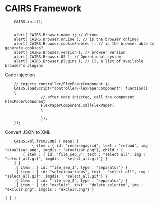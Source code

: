 CAIRS Framework
===============


        CAIRS.init();


        alert( CAIRS.Browser.name ); // Chrome
        alert( CAIRS.Browser.onLine ); // is the browser online?
        alert( CAIRS.Browser.cookieEnabled ); // is the browser able to generate cookies?
        alert( CAIRS.Browser.version ); // browser version
        alert( CAIRS.Browser.OS ); // Operational system
        alert( CAIRS.Browser.plugins ); // [], a list of available browser's plugins
        

Code Injection

        // injects controller/FlexPaperComponent.js
        CAIRS.loadScript("controller/FlexPaperComponent", function() 
        {
                    // after code injected, call the component FlexPaperComponent           
                    FlexPaperComponent.callFlexPaper(
                    {
                        
                    });   
        });


Convert JSON to XML

        CAIRS.xml.fromJSON( { menu: [
                { item : { id: "recarregagrid", text : "reload", img : "atualizar.png", imgdis : "atualizar.png"}, child : [
			{ item : { id: "file_sep_0", text : "select all", img : "select_all.gif", imgdis : "select_all.gif"} }
		] }
		,{ item : { id: "file_sep_1", type : "separator"} }
		,{ item : { id: "selecionartodos", text : "select all", img : "select_all.gif", imgdis : "select_all.gif"} }
		,{ item : { id: "file_sep_2", type : "separator"} }
		,{ item : { id: "excluir", text : "delete selected", img : "excluir.png", imgdis : "excluir.png"} }
		
	] } )
